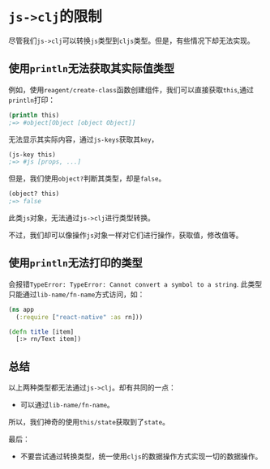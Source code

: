 # `js->clj`的限制
尽管我们`js->clj`可以转换`js`类型到`cljs`类型。但是，有些情况下却无法实现。

## 使用`println`无法获取其实际值类型
例如，使用`reagent/create-class`函数创建组件，我们可以直接获取`this`,通过`println`打印：
```clj
(println this)
;=> #object[Object [object Object]]
```
无法显示其实际内容，通过`js-keys`获取其`key`，
```clj
(js-key this)
;=> #js [props, ...]
```
但是，我们使用`object?`判断其类型，却是`false`。
```clj
(object? this)
;=> false
```
此类`js`对象，无法通过`js->clj`进行类型转换。

不过，我们却可以像操作`js`对象一样对它们进行操作，获取值，修改值等。

## 使用`println`无法打印的类型

会报错`TypeError: TypeError: Cannot convert a symbol to a string`.
此类型只能通过`lib-name/fn-name`方式访问，如：
```clj
(ns app
  (:require ["react-native" :as rn]))

(defn title [item]
  [:> rn/Text item])
```

## 总结

以上两种类型都无法通过`js->clj`。却有共同的一点：
- 可以通过`lib-name/fn-name`。

所以，我们神奇的使用`this/state`获取到了`state`。

最后：
- 不要尝试通过转换类型，统一使用`cljs`的数据操作方式实现一切的数据操作。
